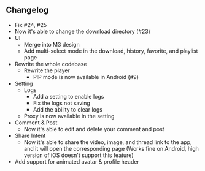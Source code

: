 ## Changelog
 - Fix #24, #25
 - Now it's able to change the download directory (#23)
 - UI
    - Merge into M3 design
    - Add multi-select mode in the download, history, favorite, and playlist page
 - Rewrite the whole codebase
    - Rewrite the player
        - PIP mode is now available in Android (#9)
 - Setting
    - Logs
        - Add a setting to enable logs
        - Fix the logs not saving
        - Add the ability to clear logs
    - Proxy is now available in the setting
 - Comment & Post
    - Now it's able to edit and delete your comment and post
 - Share Intent
    - Now it's able to share the video, image, and thread link to the app, and it will open the corresponding page (Works fine on Android, high version of iOS doesn't support this feature)
 - Add support for animated avatar & profile header
